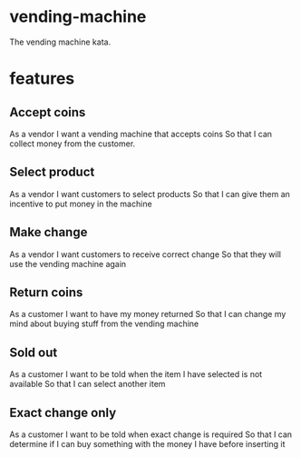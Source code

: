 # vending-machine
The vending machine kata.

# features

## Accept coins
As a vendor
I want a vending machine that accepts coins
So that I can collect money from the customer.

## Select product
As a vendor
I want customers to select products
So that I can give them an incentive to put money in the machine

## Make change
As a vendor
I want customers to receive correct change
So that they will use the vending machine again

## Return coins
As a customer
I want to have my money returned
So that I can change my mind about buying stuff from the vending machine

## Sold out
As a customer
I want to be told when the item I have selected is not available So that I can select another
item

## Exact change only
As a customer
I want to be told when exact change is required
So that I can determine if I can buy something with the money I have before inserting it

